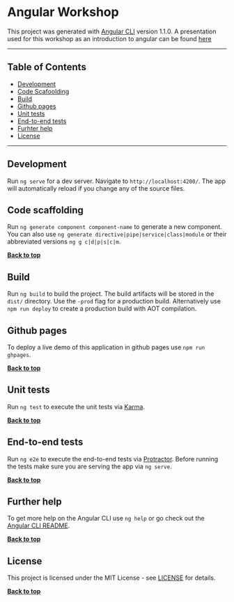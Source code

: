 # Angular Workshop

This project was generated with [Angular CLI](https://github.com/angular/angular-cli) version 1.1.0. A presentation used for this workshop as an introduction to angular can be found [here](https://prezi.com/p/dmff_57wgspq/)

---

## Table of Contents

* [Development](#development)
* [Code Scafoolding](#code-scaffolding)
* [Build](#build)
* [Github pages](#github-pages)
* [Unit tests](#unit-tests)
* [End-to-end tests](#end-to-end-tests)
* [Furhter help](#further-help)
* [License](#license)

---

## Development

Run `ng serve` for a dev server. Navigate to `http://localhost:4200/`. The app will automatically reload if you change any of the source files.

## Code scaffolding

Run `ng generate component component-name` to generate a new component. You can also use `ng generate directive|pipe|service|class|module` or their abbreviated versions `ng g c|d|p|s|c|m`.

**[Back to top](#table-of-contents)**

## Build

Run `ng build` to build the project. The build artifacts will be stored in the `dist/` directory. Use the `-prod` flag for a production build. Alternatively use `npm run deploy` to create a production build with AOT compilation.

## Github pages

To deploy a live demo of this application in github pages use `npm run ghpages`. 

**[Back to top](#table-of-contents)**

## Unit tests

Run `ng test` to execute the unit tests via [Karma](https://karma-runner.github.io).

**[Back to top](#table-of-contents)**

## End-to-end tests

Run `ng e2e` to execute the end-to-end tests via [Protractor](http://www.protractortest.org/).
Before running the tests make sure you are serving the app via `ng serve`.

**[Back to top](#table-of-contents)**

## Further help

To get more help on the Angular CLI use `ng help` or go check out the [Angular CLI README](https://github.com/angular/angular-cli/blob/master/README.md).

**[Back to top](#table-of-contents)**

## License

This project is licensed under the MIT License - see [LICENSE](https://github.com/jotatoledo/angular-workshop/blob/master/LICENSE) for details.

**[Back to top](#table-of-contents)**